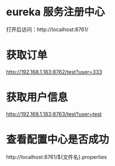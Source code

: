 # eureka 服务注册中心
打开后访问：http://localhost:8761/
# 获取订单
http://192.168.1.183:8762/test?user=333
# 获取用户信息
http://192.168.1.183:8763/test?user=test

# 查看配置中心是否成功
http://localhost:8761/${文件名}.properties